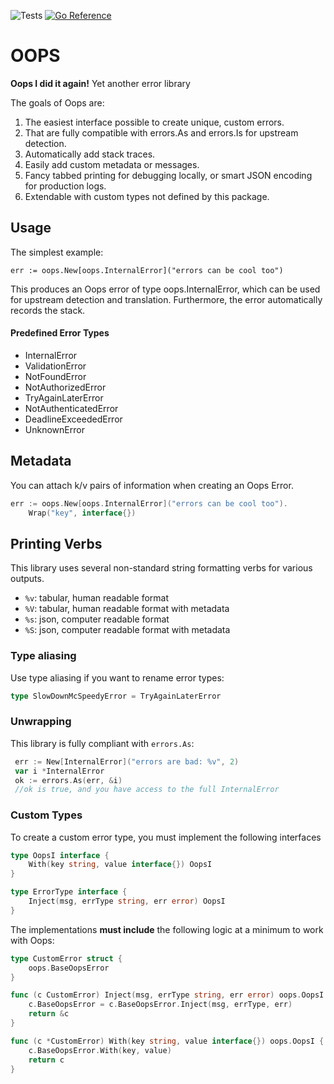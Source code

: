 ![Tests](https://github.com/morganhein/go-oops/actions/workflows/push.yml/badge.svg) [![Go Reference](https://pkg.go.dev/badge/github.com/morganhein/go-oops.svg)](https://pkg.go.dev/github.com/morganhein/go-oops)

# OOPS

__Oops I did it again!__ Yet another error library

The goals of Oops are:

1. The easiest interface possible to create unique, custom errors.
2. That are fully compatible with errors.As and errors.Is for upstream detection. 
3. Automatically add stack traces.
4. Easily add custom metadata or messages.
5. Fancy tabbed printing for debugging locally, or smart JSON encoding for production logs.
6. Extendable with custom types not defined by this package.

## Usage

The simplest example:
```golang
err := oops.New[oops.InternalError]("errors can be cool too")
```
This produces an Oops error of type oops.InternalError, which can be used for upstream detection and translation.
Furthermore, the error automatically records the stack.

#### Predefined Error Types
* InternalError
* ValidationError
* NotFoundError
* NotAuthorizedError
* TryAgainLaterError
* NotAuthenticatedError
* DeadlineExceededError
* UnknownError

## Metadata
You can attach k/v pairs of information when creating an Oops Error.
```go
err := oops.New[oops.InternalError]("errors can be cool too").
	Wrap("key", interface{})
```

## Printing Verbs
This library uses several non-standard string formatting verbs for various outputs.
* `%v`: tabular, human readable format
* `%V`: tabular, human readable format with metadata
* `%s`: json, computer readable format
* `%S`: json, computer readable format with metadata

### Type aliasing
Use type aliasing if you want to rename error types:
```go
type SlowDownMcSpeedyError = TryAgainLaterError
```

### Unwrapping
This library is fully compliant with `errors.As`:
```go
 err := New[InternalError]("errors are bad: %v", 2)
 var i *InternalError
 ok := errors.As(err, &i)
 //ok is true, and you have access to the full InternalError
```

### Custom Types
To create a custom error type, you must implement the following interfaces
```go
type OopsI interface {
    With(key string, value interface{}) OopsI
}

type ErrorType interface {
    Inject(msg, errType string, err error) OopsI
}
```

The implementations __must include__ the following logic at a minimum to work with Oops:
```go
type CustomError struct {
	oops.BaseOopsError
}

func (c CustomError) Inject(msg, errType string, err error) oops.OopsI {
	c.BaseOopsError = c.BaseOopsError.Inject(msg, errType, err)
	return &c
}

func (c *CustomError) With(key string, value interface{}) oops.OopsI {
	c.BaseOopsError.With(key, value)
	return c
}
```